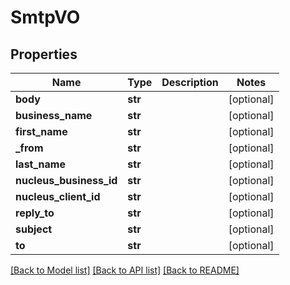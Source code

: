 # SmtpVO

## Properties
Name | Type | Description | Notes
------------ | ------------- | ------------- | -------------
**body** | **str** |  | [optional] 
**business_name** | **str** |  | [optional] 
**first_name** | **str** |  | [optional] 
**_from** | **str** |  | [optional] 
**last_name** | **str** |  | [optional] 
**nucleus_business_id** | **str** |  | [optional] 
**nucleus_client_id** | **str** |  | [optional] 
**reply_to** | **str** |  | [optional] 
**subject** | **str** |  | [optional] 
**to** | **str** |  | [optional] 

[[Back to Model list]](../README.md#documentation-for-models) [[Back to API list]](../README.md#documentation-for-api-endpoints) [[Back to README]](../README.md)


